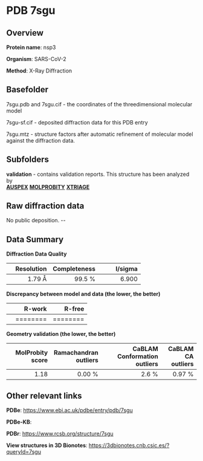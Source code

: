 # PDB 7sgu

## Overview

**Protein name**: nsp3

**Organism**: SARS-CoV-2

**Method**: X-Ray Diffraction



## Basefolder

7sgu.pdb and 7sgu.cif - the coordinates of the threedimensional molecular model

7sgu-sf.cif - deposited diffraction data for this PDB entry

7sgu.mtz - structure factors after automatic refinement of molecular model against the diffraction data.

## Subfolders





**validation** - contains validation reports. This structure has been analyzed by <br>[**AUSPEX**](https://github.com/thorn-lab/coronavirus_structural_task_force/tree/master/pdb/nsp3/SARS-CoV-2/7sgu/validation/auspex)  [**MOLPROBITY**](https://github.com/thorn-lab/coronavirus_structural_task_force/tree/master/pdb/nsp3/SARS-CoV-2/7sgu/validation/molprobity) [**XTRIAGE**](https://github.com/thorn-lab/coronavirus_structural_task_force/blob/master/pdb/nsp3/SARS-CoV-2/7sgu/validation/Xtriage_output.log)   



## Raw diffraction data

No public deposition. --<br> 

## Data Summary
**Diffraction Data Quality**

|   | Resolution | Completeness| I/sigma |
|---|-------------:|----------------:|--------------:|
|   |1.79 Å|99.5  %|<img width=50/>6.900|

**Discrepancy between model and data (the lower, the better)**

|   | **R-work**| **R-free**   
|---|-------------:|----------------:|           
||========|========|

**Geometry validation (the lower, the better)**

|   |**MolProbity<br>score**| **Ramachandran<br>outliers** | **CaBLAM<br>Conformation outliers** | **CaBLAM<br>CA outliers** |
|---|-------------:|----------------:|----------------:|----------------:|
||  1.18|  0.00 %|2.6 %|0.97 %|

 

 



## Other relevant links 
**PDBe**:  https://www.ebi.ac.uk/pdbe/entry/pdb/7sgu

**PDBe-KB**:  
 
**PDBr**: https://www.rcsb.org/structure/7sgu 

**View structures in 3D Bionotes**: https://3dbionotes.cnb.csic.es/?queryId=7sgu

